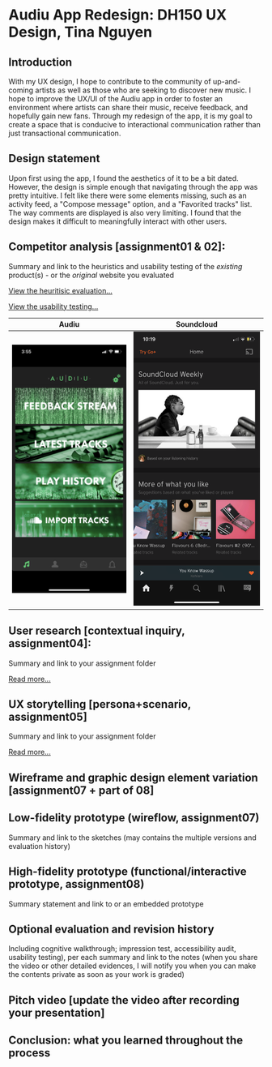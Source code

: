 # Audiu App Redesign: DH150 UX Design, Tina Nguyen

## Introduction
With my UX design, I hope to contribute to the community of up-and-coming artists as well as those who are seeking to discover new music. I hope to improve the UX/UI of the Audiu app in order to foster an environment where artists can share their music, receive feedback, and hopefully gain new fans. Through my redesign of the app, it is my goal to create a space that is conducive to interactional communication rather than just transactional communication.

## Design statement 
Upon first using the app, I found the aesthetics of it to be a bit dated. However, the design is simple enough that navigating through the app was pretty intuitive. I felt like there were some elements missing, such as an activity feed, a "Compose message" option, and a "Favorited tracks" list. The way comments are displayed is also very limiting. I found that the design makes it difficult to meaningfully interact with other users.

## Competitor analysis [assignment01 & 02]:
Summary and link to the heuristics and usability testing of the *existing* product(s) - or the *original* website you evaluated 

[View the heuritisic evaluation...](https://github.com/tinguy16/DH150-2020W/tree/master/assignment01)

[View the usability testing...](https://github.com/tinguy16/DH150-2020W/tree/master/assignment02)

Audiu | Soundcloud
----------|-----------
![Audiu](https://github.com/tinguy16/DH150-2020W/raw/master/IMG_3900.PNG)|![Soundcloud](https://github.com/tinguy16/DH150-2020W/raw/master/IMG_3907.PNG)

## User research [contextual inquiry, assignment04]:
Summary and link to your assignment folder

[Read more...](https://github.com/tinguy16/DH150-2020W/tree/master/assignment04)

## UX storytelling [persona+scenario, assignment05]
Summary and link to your assignment folder

[Read more...](https://github.com/tinguy16/DH150-2020W/tree/master/assignment05)

## Wireframe and graphic design element variation [assignment07 + part of 08]

## Low-fidelity prototype (wireflow, assignment07)
Summary and link to the sketches (may contains the multiple versions and evaluation history)

## High-fidelity prototype (functional/interactive prototype, assignment08)
Summary statement and link to or an embedded prototype

## Optional evaluation and revision history 
Including cognitive walkthrough; impression test, accessibility audit, usability testing), per each summary and link to the notes (when you share the video or other detailed evidences, I will notify you when you can make the contents private as soon as your work is graded)

## Pitch video [update the video after recording your presentation]



## Conclusion: what you learned throughout the process

